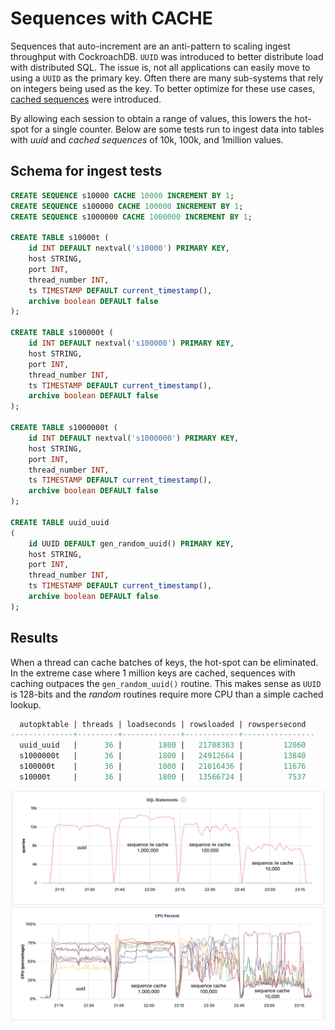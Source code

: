 # Sequences with CACHE

Sequences that auto-increment are an anti-pattern to scaling ingest throughput with CockroachDB.  `UUID` was introduced to better distribute load with distributed SQL.  The issue is, not all applications can easily move to using a `UUID` as the primary key.  Often there are many sub-systems that rely on integers being used as the key.  To better optimize for these use cases, [cached sequences](https://www.cockroachlabs.com/docs/v21.1/create-sequence.html) were introduced.

By allowing each session to obtain a range of values, this lowers the hot-spot for a single counter.  Below are some tests run to ingest data into tables with *uuid* and *cached sequences* of 10k, 100k, and 1million values.

## Schema for ingest tests

```sql
CREATE SEQUENCE s10000 CACHE 10000 INCREMENT BY 1;
CREATE SEQUENCE s100000 CACHE 100000 INCREMENT BY 1;
CREATE SEQUENCE s1000000 CACHE 1000000 INCREMENT BY 1;

CREATE TABLE s10000t (
    id INT DEFAULT nextval('s10000') PRIMARY KEY,
    host STRING,
    port INT,
    thread_number INT,
    ts TIMESTAMP DEFAULT current_timestamp(),
    archive boolean DEFAULT false
);

CREATE TABLE s100000t (
    id INT DEFAULT nextval('s100000') PRIMARY KEY,
    host STRING,
    port INT,
    thread_number INT,
    ts TIMESTAMP DEFAULT current_timestamp(),
    archive boolean DEFAULT false
);

CREATE TABLE s1000000t (
    id INT DEFAULT nextval('s1000000') PRIMARY KEY,
    host STRING,
    port INT,
    thread_number INT,
    ts TIMESTAMP DEFAULT current_timestamp(),
    archive boolean DEFAULT false
);

CREATE TABLE uuid_uuid
(
    id UUID DEFAULT gen_random_uuid() PRIMARY KEY,
    host STRING,
    port INT,
    thread_number INT,
    ts TIMESTAMP DEFAULT current_timestamp(),
    archive boolean DEFAULT false
);
```

## Results

When a thread can cache batches of keys, the hot-spot can be eliminated.  In the extreme case where 1 million keys are cached, sequences with caching outpaces the `gen_random_uuid()` routine.  This makes sense as `UUID` is 128-bits and the *random* routines require more CPU than a simple cached lookup.

```sql
  autopktable | threads | loadseconds | rowsloaded | rowspersecond
--------------+---------+-------------+------------+----------------
  uuid_uuid   |      36 |        1800 |   21708303 |         12060
  s1000000t   |      36 |        1800 |   24912664 |         13840
  s100000t    |      36 |        1800 |   21016436 |         11676
  s10000t     |      36 |        1800 |   13566724 |          7537
```

![QPS throughput](throughput_autopk_seqcache.png)
![CPU per Node](cpu_autopk_seqcache.png)

